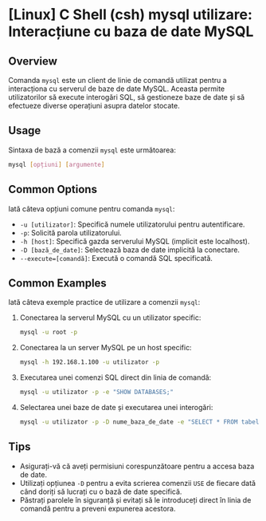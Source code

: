 # [Linux] C Shell (csh) mysql utilizare: Interacțiune cu baza de date MySQL

## Overview
Comanda `mysql` este un client de linie de comandă utilizat pentru a interacționa cu serverul de baze de date MySQL. Aceasta permite utilizatorilor să execute interogări SQL, să gestioneze baze de date și să efectueze diverse operațiuni asupra datelor stocate.

## Usage
Sintaxa de bază a comenzii `mysql` este următoarea:

```bash
mysql [opțiuni] [argumente]
```

## Common Options
Iată câteva opțiuni comune pentru comanda `mysql`:

- `-u [utilizator]`: Specifică numele utilizatorului pentru autentificare.
- `-p`: Solicită parola utilizatorului.
- `-h [host]`: Specifică gazda serverului MySQL (implicit este localhost).
- `-D [bază_de_date]`: Selectează baza de date implicită la conectare.
- `--execute=[comandă]`: Execută o comandă SQL specificată.

## Common Examples
Iată câteva exemple practice de utilizare a comenzii `mysql`:

1. Conectarea la serverul MySQL cu un utilizator specific:
   ```bash
   mysql -u root -p
   ```

2. Conectarea la un server MySQL pe un host specific:
   ```bash
   mysql -h 192.168.1.100 -u utilizator -p
   ```

3. Executarea unei comenzi SQL direct din linia de comandă:
   ```bash
   mysql -u utilizator -p -e "SHOW DATABASES;"
   ```

4. Selectarea unei baze de date și executarea unei interogări:
   ```bash
   mysql -u utilizator -p -D nume_baza_de_date -e "SELECT * FROM tabela;"
   ```

## Tips
- Asigurați-vă că aveți permisiuni corespunzătoare pentru a accesa baza de date.
- Utilizați opțiunea `-D` pentru a evita scrierea comenzii `USE` de fiecare dată când doriți să lucrați cu o bază de date specifică.
- Păstrați parolele în siguranță și evitați să le introduceți direct în linia de comandă pentru a preveni expunerea acestora.